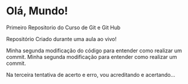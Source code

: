 # Olá, Mundo!
 Primeiro Repositorio do Curso de Git e Git Hub

Repositório Criado durante uma aula ao vivo!

Minha segunda modificação do código para entender como realizar um commit.
Minha segunda modificação para entender como realizar um commit.

Na terceira tentativa de acerto e erro, vou acreditando e acertando...
